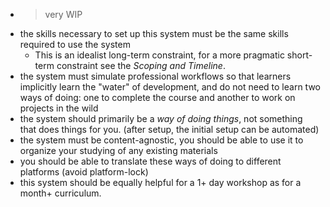 - > very WIP
- the skills necessary to set up this system must be the same skills required to use the system
	- This is an idealist long-term constraint, for a more pragmatic short-term constraint see the *_Scoping and Timeline_*.
- the system must simulate professional workflows so that learners implicitly learn the "water" of development, and do not need to learn two ways of doing: one to complete the course and another to work on projects in the wild
- the system should primarily be a *_way of doing things_*, not something that does things for you. (after setup, the initial setup can be automated)
- the system must be content-agnostic, you should be able to use it to organize your studying of any existing materials
- you should be able to translate these ways of doing to different platforms (avoid platform-lock)
- this system should be equally helpful for a 1+ day workshop as for a month+ curriculum.